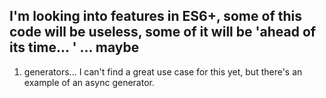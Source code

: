 ## I'm looking into features in ES6+, some of this code will be useless, some of it will be 'ahead of its time... ' ... maybe

 1. generators... I can't find a great use case for this yet, but there's an example of an async generator.